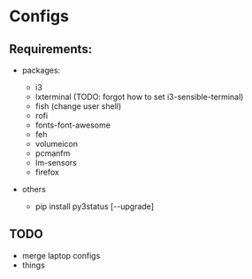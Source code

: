 # Configs

## Requirements:

- packages:
  - i3
  - lxterminal (TODO: forgot how to set i3-sensible-terminal)
  - fish (change user shell)
  - rofi
  - fonts-font-awesome
  - feh
  - volumeicon
  - pcmanfm
  - lm-sensors
  - firefox

- others
  - pip install py3status [--upgrade]

## TODO

- merge laptop configs
- things

